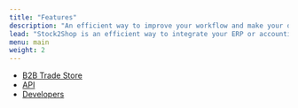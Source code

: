 ```yaml
---
title: "Features"
description: "An efficient way to improve your workflow and make your day-to-day business easier. Our e-commerce integration lets you sync inventory, automate and fulfill orders, simplify B2B ordering and integrate multiple marketplaces."
lead: "Stock2Shop is an efficient way to integrate your ERP or accounting system and your sales channels seamlessly. Our e-commerce integration automates your data syncing so you can spend time doing what you do best: growing your business."     
menu: main
weight: 2
---
```

- [B2B Trade Store](/integrations/b2b-shopping-cart)
- [API](https://app.stock2shop.com/docs/)
- [Developers](/developers)